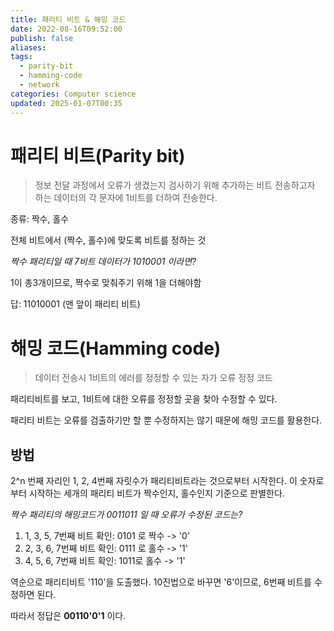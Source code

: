 ```yaml
---
title: 패리티 비트 & 해밍 코드
date: 2022-08-16T09:52:00
publish: false
aliases: 
tags:
  - parity-bit
  - hamming-code
  - network
categories: Computer science
updated: 2025-01-07T00:35
---
```


# 패리티 비트(Parity bit)

> 정보 전달 과정에서 오류가 생겼는지 검사하기 위해 추가하는 비트
> 전송하고자 하는 데이터의 각 문자에 1비트를 더하여 전송한다.

종류: 짝수, 홀수

전체 비트에서 (짝수, 홀수)에 맞도록 비트를 정하는 것

_짝수 패리티일 때 7비트 데이터가 1010001 이라면?_

1이 총3개이므로, 짝수로 맞춰주기 위해 1을 더해야함

답: 11010001 (맨 앞이 패리티 비트)

# 해밍 코드(Hamming code)

> 데이터 전송시 1비트의 에러를 정정할 수 있는 자가 오류 정정 코드

패리티비트를 보고, 1비트에 대한 오류를 정정할 곳을 찾아 수정할 수 있다.

패리티 비트는 오류를 검출하기만 할 뿐 수정하지는 않기 때문에 해밍 코드를 활용한다.

## 방법

2^n 번째 자리인 1, 2, 4번째 자릿수가 패리티비트라는 것으로부터 시작한다. 이 숫자로부터 시작하는 세개의 패리티 비트가 짝수인지, 홀수인지 기준으로 판별한다.

_짝수 패리티의 해밍코드가 0011011 일 때 오류가 수정된 코드는?_

1. 1, 3, 5, 7번째 비트 확인: 0101 로 짝수 -> '0'
2. 2, 3, 6, 7번째 비트 확인: 0111 로 홀수 -> '1'
3. 4, 5, 6, 7번째 비트 확인: 1011로 홀수 -> '1'

역순으로 패리티비트 '110'을 도출했다. 10진법으로 바꾸면 '6'이므로, 6번째 비트를 수정하면 된다.

따라서 정답은 **00110'0'1** 이다.
